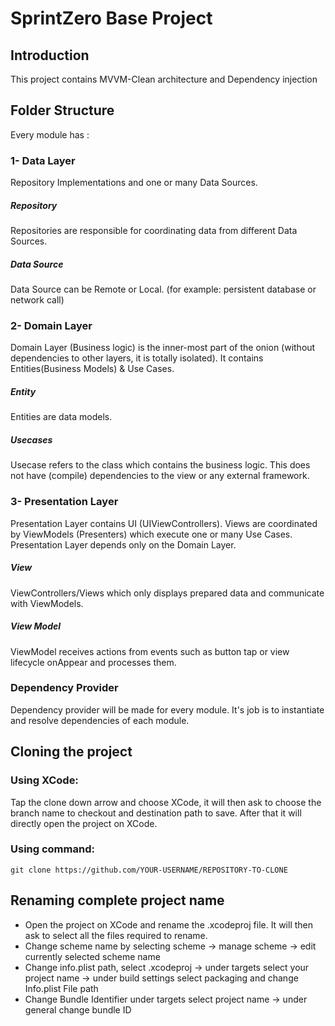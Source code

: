 # SprintZero Base Project

## Introduction

This project contains MVVM-Clean architecture and Dependency injection

## Folder Structure
Every module has :

### 1- Data Layer
Repository Implementations and one or many Data Sources.

##### Repository
Repositories are responsible for coordinating data from different Data Sources.

##### Data Source
Data Source can be Remote or Local. (for example: persistent database or network call)

### 2- Domain Layer
Domain Layer (Business logic) is the inner-most part of the onion (without dependencies to other layers, it is totally isolated). It contains Entities(Business Models) & Use Cases.

##### Entity 
Entities are data models.

##### Usecases
Usecase refers to the class which contains the business logic. This does not have (compile) dependencies to the view or any external framework.

### 3- Presentation Layer
Presentation Layer contains UI (UIViewControllers). Views are coordinated by ViewModels (Presenters) which execute one or many Use Cases. Presentation Layer depends only on the Domain Layer.

##### View
ViewControllers/Views which only displays prepared data and communicate with ViewModels.

##### View Model
ViewModel receives actions from events such as button tap or view lifecycle onAppear and processes them.

### Dependency Provider
Dependency provider will be made for every module. It's job is to instantiate and resolve dependencies of each module. 

## Cloning the project

### Using XCode:

Tap the clone down arrow and choose XCode, it will then ask to choose the branch name to checkout and destination path to save. After that it will directly open the project on XCode.

### Using command:

```
git clone https://github.com/YOUR-USERNAME/REPOSITORY-TO-CLONE

```

## Renaming complete project name

- Open the project on XCode and rename the .xcodeproj file. It will then ask to select all the files required to rename.
- Change scheme name by selecting scheme -> manage scheme -> edit currently selected scheme name
- Change info.plist path, select .xcodeproj -> under targets select your project name -> under build settings select packaging and change Info.plist File path
- Change Bundle Identifier under targets select project name -> under general change bundle ID

